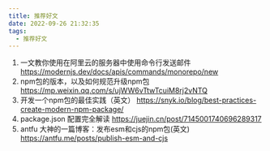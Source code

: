 ```yaml
---
title: 推荐好文
date: 2022-09-26 21:32:35
tags:
  - 推荐好文
---
```

1. 一文教你使用在阿里云的服务器中使用命令行发送邮件 https://modernjs.dev/docs/apis/commands/monorepo/new
2. npm包的版本，以及如何规范升级npm包 https://mp.weixin.qq.com/s/ujWW6vTtwTcuiM8rj2vNTQ
3. 开发一个npm包的最佳实践（英文） https://snyk.io/blog/best-practices-create-modern-npm-package/
4. package.json 配置完全解读  https://juejin.cn/post/7145001740696289317
5. antfu 大神的一篇博客：发布esm和cjs的npm包(英文) https://antfu.me/posts/publish-esm-and-cjs

<!-- more -->
